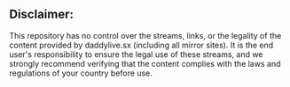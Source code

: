 
## Disclaimer:

This repository has no control over the streams, links, or the legality of the content provided by daddylive.sx (including all mirror sites). It is the end user's responsibility to ensure the legal use of these streams, and we strongly recommend verifying that the content complies with the laws and regulations of your country before use.